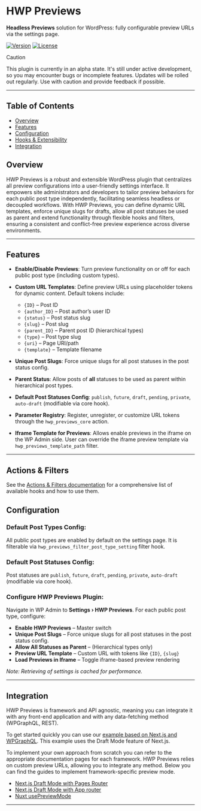 # HWP Previews

**Headless Previews** solution for WordPress: fully configurable preview URLs via the settings page.

[![Version](https://img.shields.io/badge/version-0.0.1-blue)]() [![License](https://img.shields.io/badge/license-GPLv2%2B-lightgrey)]()

> [!CAUTION]
> This plugin is currently in an alpha state. It's still under active development, so you may encounter bugs or incomplete features. Updates will be rolled out regularly. Use with caution and provide feedback if possible.

---

## Table of Contents

* [Overview](#overview)
* [Features](#features)
* [Configuration](#configuration)
* [Hooks & Extensibility](#hooks--extensibility)
* [Integration](#integration)

## Overview

HWP Previews is a robust and extensible WordPress plugin that centralizes all preview configurations into a user-friendly settings interface.
It empowers site administrators and developers to tailor preview behaviors for each public post type independently, facilitating seamless headless or decoupled workflows.
With HWP Previews, you can define dynamic URL templates, enforce unique slugs for drafts, allow all post statuses be used as parent and extend functionality through flexible hooks and filters, ensuring a consistent and conflict-free preview experience across diverse environments.

---

## Features

* **Enable/Disable Previews**: Turn preview functionality on or off for each public post type (including custom types).
* **Custom URL Templates**: Define preview URLs using placeholder tokens for dynamic content. Default tokens include:

	* `{ID}` – Post ID
	* `{author_ID}` – Post author’s user ID
	* `{status}` – Post status slug
	* `{slug}` – Post slug
	* `{parent_ID}` – Parent post ID (hierarchical types)
	* `{type}` – Post type slug
	* `{uri}` – Page URI/path
	* `{template}` – Template filename

* **Unique Post Slugs**: Force unique slugs for all post statuses in the post status config.
* **Parent Status**: Allow posts of **all** statuses to be used as parent within hierarchical post types.
* **Default Post Statuses Config**: `publish`, `future`, `draft`, `pending`, `private`, `auto-draft` (modifiable via core hook).
* **Parameter Registry**: Register, unregister, or customize URL tokens through the `hwp_previews_core` action.
* **Iframe Template for Previews**: Allows enable previews in the iframe on the WP Admin side. User can override the iframe preview template via `hwp_previews_template_path` filter.

---


## Actions & Filters

See the [Actions & Filters documentation](ACTIONS_AND_FILTERS.md) for a comprehensive list of available hooks and how to use them.

## Configuration

### Default Post Types Config: 
All public post types are enabled by default on the settings page. It is filterable via `hwp_previews_filter_post_type_setting` filter hook. 

### Default Post Statuses Config: 
Post statuses are `publish`, `future`, `draft`, `pending`, `private`, `auto-draft` (modifiable via core hook).

### Configure HWP Previews Plugin:
Navigate in WP Admin to **Settings › HWP Previews**. For each public post type, configure:

* **Enable HWP Previews** – Master switch
* **Unique Post Slugs** – Force unique slugs for all post statuses in the post status config.
* **Allow All Statuses as Parent** – (Hierarchical types only)
* **Preview URL Template** – Custom URL with tokens like `{ID}`, `{slug}`
* **Load Previews in Iframe** – Toggle iframe-based preview rendering

_Note: Retrieving of settings is cached for performance._

---

## Integration

HWP Previews is framework and API agnostic, meaning you can integrate it with any front-end application and with any data-fetching method (WPGraphQL, REST).

To get started quickly you can use our [example based on Next.js and WPGraphQL](https://github.com/wpengine/hwptoolkit/tree/main/examples/next/hwp-preview-wpgraphql). This example uses the Draft Mode feature of Next.js.

To implement your own approach from scratch you can refer to the appropriate documentation pages for each framework. HWP Previews relies on custom preview URLs, allowing you to integrate any method. Below you can find the guides to implement framework-specific preview mode.

- [Next.js Draft Mode with Pages Router](https://nextjs.org/docs/pages/guides/draft-mode)
- [Next.js Draft Mode with App router](https://nextjs.org/docs/app/guides/draft-mode)
- [Nuxt usePreviewMode](https://nuxt.com/docs/api/composables/use-preview-mode)


---
